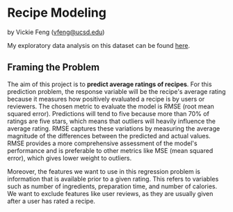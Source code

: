 # Recipe Modeling
by Vickie Feng (vfeng@ucsd.edu)

My exploratory data analysis on this dataset can be found [here](https://vickiefeng.github.io/RecipeInsights/).

## Framing the Problem
The aim of this project is to **predict average ratings of recipes**. For this prediction problem, the response variable will be the recipe's average rating because it measures how positively evaluated a recipe is by users or reviewers. The chosen metric to evaluate the model is RMSE (root mean squared error). Predictions will tend to five because more than 70% of ratings are five stars, which means that outliers will heavily influence the average rating. RMSE captures these variations by measuring the average magnitude of the differences between the predicted and actual values. RMSE provides a more comprehensive assessment of the model's performance and is preferable to other metrics like MSE (mean squared error), which gives lower weight to outliers. 

Moreover, the features we want to use in this regression problem is information that is available prior to a given rating. This refers to variables such as number of ingredients, preparation time, and number of calories. We want to exclude features like user reviews, as they are usually given after a user has rated a recipe. 

